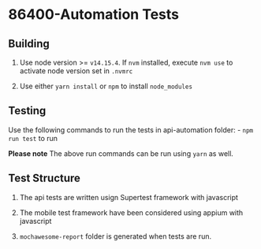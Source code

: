 # 86400-Automation Tests

## Building
1. Use node version >= `v14.15.4`. If `nvm` installed, execute `nvm use` to activate node version set in `.nvmrc`
 
2. Use either `yarn install` or `npm` to install `node_modules`

## Testing
Use the following commands to run the tests in api-automation folder:
    - `npm run test` to run

**Please note** The above run commands can be run using `yarn` as well.

## Test Structure
1. The api tests are written usign Supertest framework with javascript

2. The mobile test framework have been considered using appium with javascript
 
3. `mochawesome-report` folder is generated when tests are run. 